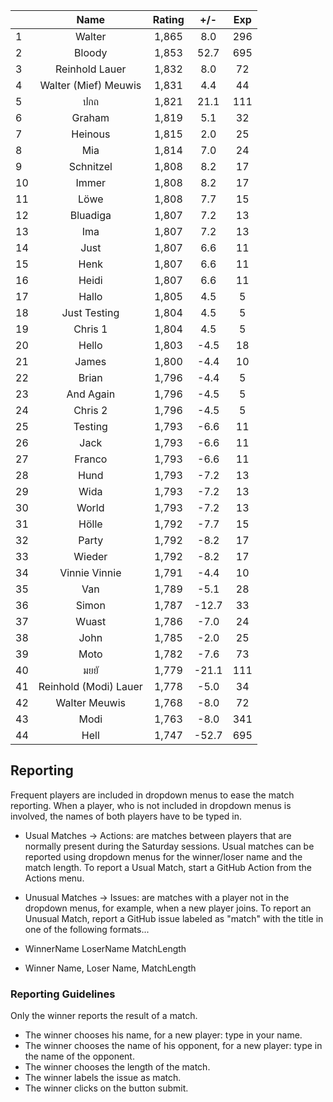 | |Name|Rating|+/-|Exp|
|-|:--:|:----:|:-:|:-:|
|1|Walter|1,865|8.0|296|
|2|Bloody|1,853|52.7|695|
|3|Reinhold Lauer|1,832|8.0|72|
|4|Walter (Mief) Meuwis|1,831|4.4|44|
|5|ปกถ|1,821|21.1|111|
|6|Graham|1,819|5.1|32|
|7|Heinous|1,815|2.0|25|
|8|Mia|1,814|7.0|24|
|9|Schnitzel|1,808|8.2|17|
|10|Immer|1,808|8.2|17|
|11|Löwe|1,808|7.7|15|
|12|Bluadiga|1,807|7.2|13|
|13|Ima|1,807|7.2|13|
|14|Just|1,807|6.6|11|
|15|Henk|1,807|6.6|11|
|16|Heidi|1,807|6.6|11|
|17|Hallo|1,805|4.5|5|
|18|Just Testing|1,804|4.5|5|
|19|Chris 1|1,804|4.5|5|
|20|Hello|1,803|-4.5|18|
|21|James|1,800|-4.4|10|
|22|Brian|1,796|-4.4|5|
|23|And Again|1,796|-4.5|5|
|24|Chris 2|1,796|-4.5|5|
|25|Testing|1,793|-6.6|11|
|26|Jack|1,793|-6.6|11|
|27|Franco|1,793|-6.6|11|
|28|Hund|1,793|-7.2|13|
|29|Wida|1,793|-7.2|13|
|30|World|1,793|-7.2|13|
|31|Hölle|1,792|-7.7|15|
|32|Party|1,792|-8.2|17|
|33|Wieder|1,792|-8.2|17|
|34|Vinnie Vinnie|1,791|-4.4|10|
|35|Van|1,789|-5.1|28|
|36|Simon|1,787|-12.7|33|
|37|Wuast|1,786|-7.0|24|
|38|John|1,785|-2.0|25|
|39|Moto|1,782|-7.6|73|
|40|มยยั|1,779|-21.1|111|
|41|Reinhold (Modi) Lauer|1,778|-5.0|34|
|42|Walter Meuwis|1,768|-8.0|72|
|43|Modi|1,763|-8.0|341|
|44|Hell|1,747|-52.7|695|

 

## Reporting

Frequent players are included in dropdown menus to ease the match reporting.
When a player, who is not included in dropdown menus is involved, the names of both players have to be typed in.

- Usual Matches -> Actions:  are matches between players that are normally present during the Saturday sessions.
Usual matches can be reported using dropdown menus for the winner/loser name and the match length.
To report a Usual Match, start a GitHub Action from the Actions menu.
- Unusual Matches -> Issues:  are matches with a player not in the dropdown menus, for example, when a new player joins.
To report an Unusual Match, report a GitHub issue labeled as "match" with the title in one of the following formats...

- WinnerName LoserName MatchLength
- Winner Name, Loser Name, MatchLength

### Reporting Guidelines

Only the winner reports the result of a match.

- The winner chooses his name, for a new player: type in your name.
- The winner chooses the name of his opponent, for a new player: type in the name of the opponent.
- The winner chooses the length of the match.
- The winner labels the issue as match.
- The winner clicks on the button submit.
